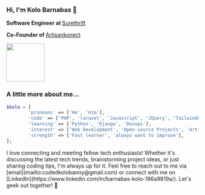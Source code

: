 ### Hi, I'm Kolo Barnabas 👋

<!--
**kolozjnr/kolozjnr** is a ✨ _special_ ✨ repository because its `README.md` (this file) appears on your GitHub profile.

Here are some ideas to get you started:

- 🔭 I’m currently working on ...
- 🌱 I’m currently learning ...
- 👯 I’m looking to collaborate on ...
- 🤔 I’m looking for help with ...
- 💬 Ask me about ...
- 📫 How to reach me: ...
- 😄 Pronouns: ...
- ⚡ Fun fact: ...
-->
<strong> Software Engineer at </strong> <a href="https://www.surethrift.com">Surethrift </a>

<b> Co-Founder of </b> <a href="https://www.artisankonect.com">Artisankonect</a>


<a href="#" target="blank"><img align="center" src="![image](https://github.com/kolozjnr/kolozjnr/assets/67397553/24671192-e61e-447e-ba6e-55dffb033791)" height="100" /></a>

### A little more about me...
``` PHP
$kolo = [
        'pronouns' => ['He', 'Him'],
        'code' => ['PHP', 'laravel', 'Javascript', 'JQuery', 'TailwindCSS', 'HTML', 'CSS', 'Bootstrap'], 
        'learning' => ['Python', 'Django', 'Devops'],
        'interest' => ['Web Development', 'Open-source Projects', 'Artificial Intelligence'],
        'strength' => ['Fast learner', 'always want to improve'],
];
```

<p>I love connecting and meeting fellow tech enthusiasts! Whether it's discussing the latest tech trends, brainstorming project ideas, or just sharing coding tips, I'm always up for it. Feel free to reach out to me via [email](mailto:codedkolobanny@gmail.com) or connect with me on [LinkedIn](https://www.linkedin.com/in/barnabas-kolo-186a9819a/). Let's geek out together! 🚀
 </p>
